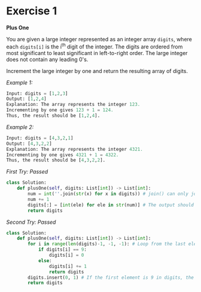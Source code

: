 # Exercise 1

**Plus One**

You are given a large integer represented as an integer array `digits`, where each `digits[i]` is the i<sup>th</sup> digit of the integer. The digits are ordered from most significant to least significant in left-to-right order. The large integer does not contain any leading 0's.

Increment the large integer by one and return the resulting array of digits.

_Example 1:_
```py
Input: digits = [1,2,3]
Output: [1,2,4]
Explanation: The array represents the integer 123.
Incrementing by one gives 123 + 1 = 124.
Thus, the result should be [1,2,4].
```

_Example 2:_
```py
Input: digits = [4,3,2,1]
Output: [4,3,2,2]
Explanation: The array represents the integer 4321.
Incrementing by one gives 4321 + 1 = 4322.
Thus, the result should be [4,3,2,2].
```

_First Try: Passed_
```py
class Solution:
    def plusOne(self, digits: List[int]) -> List[int]:
        num = int(''.join(str(x) for x in digits)) # join() can only join string variables, so we need to convert elements in digits to strings.
        num += 1
        digits[:] = [int(ele) for ele in str(num)] # The output should be integers so we need to convert strings to integers.
        return digits
```

_Second Try: Passed_
```py
class Solution:
    def plusOne(self, digits: List[int]) -> List[int]:
        for i in range(len(digits)-1, -1, -1): # Loop from the last element in digits.
            if digits[i] == 9: 
                digits[i] = 0
            else:
                digits[i] += 1
                return digits
        digits.insert(0, 1) # If the first element is 9 in digits, the element in index 0 will become 0, then we need to insert integer 1 in digits according to mathematical calculations.
        return digits
```

